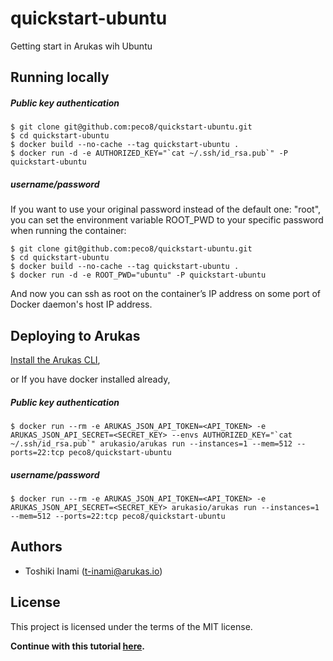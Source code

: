 # quickstart-ubuntu
Getting start in Arukas wih Ubuntu

## Running locally

##### Public key authentication
```
$ git clone git@github.com:peco8/quickstart-ubuntu.git
$ cd quickstart-ubuntu
$ docker build --no-cache --tag quickstart-ubuntu . 
$ docker run -d -e AUTHORIZED_KEY="`cat ~/.ssh/id_rsa.pub`" -P quickstart-ubuntu
```

##### username/password
If you want to use your original password instead of the default one: "root", you can
set the environment variable ROOT_PWD to your specific password when running the container:
```
$ git clone git@github.com:peco8/quickstart-ubuntu.git
$ cd quickstart-ubuntu
$ docker build --no-cache --tag quickstart-ubuntu .
$ docker run -d -e ROOT_PWD="ubuntu" -P quickstart-ubuntu
```
And now you can ssh as root on the container’s IP address  on some port of Docker daemon's host IP address.

## Deploying to Arukas

[Install the Arukas CLI](https://github.com/arukasio/cli),

or If you have docker installed already,

##### Public key authentication
```
$ docker run --rm -e ARUKAS_JSON_API_TOKEN=<API_TOKEN> -e ARUKAS_JSON_API_SECRET=<SECRET_KEY> --envs AUTHORIZED_KEY="`cat ~/.ssh/id_rsa.pub`" arukasio/arukas run --instances=1 --mem=512 --ports=22:tcp peco8/quickstart-ubuntu
```
##### username/password
```
$ docker run --rm -e ARUKAS_JSON_API_TOKEN=<API_TOKEN> -e ARUKAS_JSON_API_SECRET=<SECRET_KEY> arukasio/arukas run --instances=1 --mem=512 --ports=22:tcp peco8/quickstart-ubuntu
```

## Authors

* Toshiki Inami (<t-inami@arukas.io>)

## License

This project is licensed under the terms of the MIT license.

**Continue with this tutorial [here](/).**
